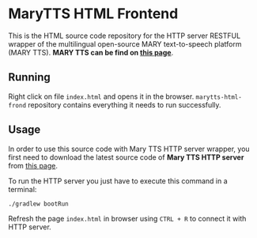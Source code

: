 # MaryTTS HTML Frontend

This is the HTML source code repository for the HTTP server RESTFUL wrapper of the multilingual open-source MARY text-to-speech platform (MARY TTS).  **MARY TTS can be find on [this page](https://github.com/marytts/marytts/)**.

Running
-------
Right click on file `index.html` and opens it in the browser. `marytts-html-frond` repository contains everything it needs to run successfully.

Usage
-------

In order to use this source code with Mary TTS HTTP server wrapper, you first need to download the latest source code of **Mary TTS HTTP server** from [this page](https://github.com/seblemaguer/marytts-http-server).

To run the HTTP server you just have to execute this command in a terminal:

```
./gradlew bootRun
```

Refresh the page `index.html` in browser using `CTRL + R` to connect it with HTTP server.
